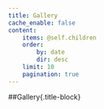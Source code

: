 ```yaml
---
title: Gallery
cache_enable: false
content:
    items: @self.children
    order:
        by: date
        dir: desc
    limit: 10
    pagination: true
---
```


##Gallery{.title-block} 